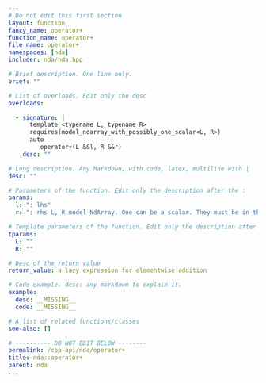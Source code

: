 ```yaml
---
# Do not edit this first section
layout: function
fancy_name: operator+
function_name: operator+
file_name: operator+
namespaces: [nda]
includer: nda/nda.hpp

# Brief description. One line only.
brief: ""

# List of overloads. Edit only the desc
overloads:

  - signature: |
      template <typename L, typename R>
      requires(model_ndarray_with_possibly_one_scalar<L, R>)
      auto
         operator+(L &&l, R &&r)
    desc: ""

# Long description. Any Markdown, with code, latex, multiline with |
desc: ""

# Parameters of the function. Edit only the description after the :
params:
  l: ": lhs"
  r: ": rhs L, R model NdArray. One can be a scalar. They must be in the same algebra."

# Template parameters of the function. Edit only the description after the :
tparams:
  L: ""
  R: ""

# Desc of the return value
return_value: a lazy expression for elementwise addition

# Code example. desc: any markdown to explain it.
example:
  desc: __MISSING__
  code: __MISSING__

# A list of related functions/classes
see-also: []

# ---------- DO NOT EDIT BELOW --------
permalink: /cpp-api/nda/operator+
title: nda::operator+
parent: nda
...
```


